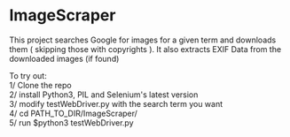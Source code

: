 # ImageScraper

This project searches Google for images for a given term and downloads them ( skipping those with copyrights ).
It also extracts EXIF Data from the downloaded images (if found)

To try out:<br>
1/ Clone the repo<br>
2/ install Python3, PIL and Selenium's latest version<br>
3/ modify testWebDriver.py with the search term you want<br>
4/ cd PATH_TO_DIR/ImageScraper/<br>
5/ run $python3 testWebDriver.py<br>
